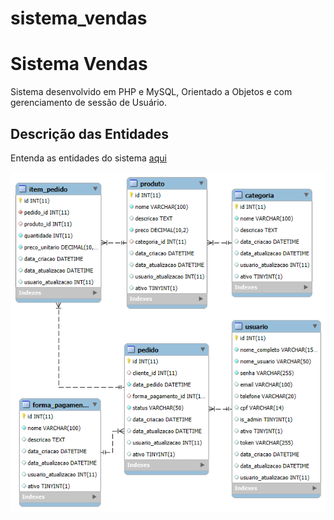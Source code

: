 # sistema_vendas
# Sistema Vendas

Sistema desenvolvido em PHP e MySQL, Orientado a Objetos e com gerenciamento de sessão de Usuário.

## Descrição das Entidades

Entenda as entidades do sistema [aqui](./database/descricao_tabelas.md)

![Diagrama do Banco](./database/diagrama.png)